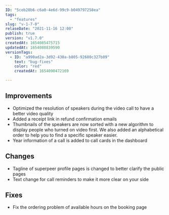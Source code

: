 ```yaml
---
ID: "5ceb28b6-c6a0-4e6d-99c9-b049797258ea"
tags:
  - "features"
slug: "v-1-7-0"
relaseDate: "2021-11-16 12:00"
publish: true
version: "v1.7.0"
createdAt: 1654085475715
updatedAt: 1654088839590
versionTags:
  - ID: "a990ad2a-3d92-430a-b805-92680c327b89"
    text: "bug-fixes"
    color: "red"
    createdAt: 1654090472169

---
```

Improvements
------------

*   Optimized the resolution of speakers during the video call to have a better video quality
*   Added a receipt link in refund confirmation emails
*   Thumbnails of the speakers are now sorted with a new algorithm to display people who turned on video first. We also added an alphabetical order to help you to find a specific speaker easier.
*   Year information of a call is added to call cards in the dashboard

Changes
-------

*   Tagline of superpeer profile pages is changed to better clarify the public pages
*   Text change for call reminders to make it more clear on your side

Fixes
-----

*   Fix the ordering problem of available hours on the booking page